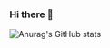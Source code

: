 ### Hi there 👋

![Anurag's GitHub stats](https://github-readme-stats.vercel.app/api?username=aimemartins&show_icons=true&theme=dracula)

<!--
**aimemartins/aimemartins** is a ✨ _special_ ✨ repository because its `README.md` (this file) appears on your GitHub profile.

Here are some ideas to get you started:

- 🔭 I’m currently working on ...
- 🌱 I’m currently learning ...
- 👯 I’m looking to collaborate on ...
- 🤔 I’m looking for help with ...
- 💬 Ask me about ...
- 📫 How to reach me: ...
- 😄 Pronouns: ...
- ⚡ Fun fact: ...
-->

